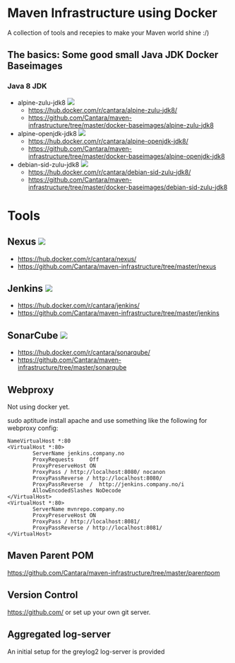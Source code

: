 # Maven Infrastructure using Docker

A collection of tools and recepies to make your Maven world shine  :/)    

## The basics:  Some good small Java JDK Docker Baseimages

### Java 8 JDK
* alpine-zulu-jdk8 [![](https://images.microbadger.com/badges/image/cantara/alpine-zulu-jdk8.svg)](https://microbadger.com/images/cantara/alpine-zulu-jdk8 "Get your own image badge on microbadger.com")
  * https://hub.docker.com/r/cantara/alpine-zulu-jdk8/
  * https://github.com/Cantara/maven-infrastructure/tree/master/docker-baseimages/alpine-zulu-jdk8
* alpine-openjdk-jdk8 [![](https://images.microbadger.com/badges/image/cantara/alpine-openjdk-jdk8.svg)](https://microbadger.com/images/cantara/alpine-openjdk-jdk8 "Get your own image badge on microbadger.com") 
  * https://hub.docker.com/r/cantara/alpine-openjdk-jdk8/
  * https://github.com/Cantara/maven-infrastructure/tree/master/docker-baseimages/alpine-openjdk-jdk8
* debian-sid-zulu-jdk8 [![](https://images.microbadger.com/badges/image/cantara/debian-sid-zulu-jdk8.svg)](https://microbadger.com/images/cantara/debian-sid-zulu-jdk8 "Get your own image badge on microbadger.com")
  * https://hub.docker.com/r/cantara/debian-sid-zulu-jdk8/
  * https://github.com/Cantara/maven-infrastructure/tree/master/docker-baseimages/debian-sid-zulu-jdk8


# Tools

## Nexus [![](https://images.microbadger.com/badges/image/cantara/nexus.svg)](https://microbadger.com/images/cantara/nexus "Get your own image badge on microbadger.com") 
* https://hub.docker.com/r/cantara/nexus/
* https://github.com/Cantara/maven-infrastructure/tree/master/nexus


## Jenkins [![](https://images.microbadger.com/badges/image/cantara/jenkins.svg)](https://microbadger.com/images/cantara/jenkins "Get your own image badge on microbadger.com") 
* https://hub.docker.com/r/cantara/jenkins/ 
* https://github.com/Cantara/maven-infrastructure/tree/master/jenkins

## SonarCube [![](https://images.microbadger.com/badges/image/cantara/sonarqube.svg)](https://microbadger.com/images/cantara/sonarqube "Get your own image badge on microbadger.com") 
* https://hub.docker.com/r/cantara/sonarqube/ 
* https://github.com/Cantara/maven-infrastructure/tree/master/sonarqube


## Webproxy 

Not using docker yet. 


sudo aptitude install apache and use something like the following for webproxy config: 

```
NameVirtualHost *:80
<VirtualHost *:80>
        ServerName jenkins.company.no
        ProxyRequests     Off
        ProxyPreserveHost ON
        ProxyPass / http://localhost:8080/ nocanon
        ProxyPassReverse / http://localhost:8080/
        ProxyPassReverse  /  http://jenkins.company.no/i
        AllowEncodedSlashes NoDecode
</VirtualHost>
<VirtualHost *:80>
        ServerName mvnrepo.company.no
        ProxyPreserveHost ON
        ProxyPass / http://localhost:8081/
        ProxyPassReverse / http://localhost:8081/
</VirtualHost>
```

## Maven Parent POM
https://github.com/Cantara/maven-infrastructure/tree/master/parentpom

## Version Control

https://github.com/ or set up your own git server.


## Aggregated log-server
An initial setup for the greylog2 log-server is provided 

